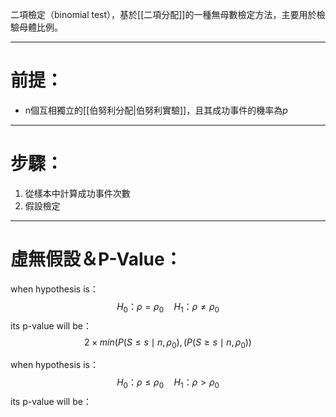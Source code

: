 二項檢定（binomial test），基於[[二項分配]]的一種無母數檢定方法，主要用於檢驗母體比例。
- - -
# 前提：
- n個互相獨立的[[伯努利分配|伯努利實驗]]，且其成功事件的機率為$p$
- - -
# 步驟：
1. 從樣本中計算成功事件次數
2. 假設檢定
- - -
# 虛無假設＆P-Value：

when hypothesis is：
$$
H_0：\rho=\rho_0 \quad H_1：\rho\neq\rho_0
$$
its p-value will be：
$$
2\times min(P(S\leq s\mid n , \rho_0),(P(S\geq s \mid n , \rho_0))
$$

when hypothesis is：
$$
H_0：\rho\leq\rho_0\quad H_1：\rho>\rho_0
$$
its p-value will be：
